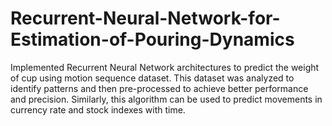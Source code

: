 # Recurrent-Neural-Network-for-Estimation-of-Pouring-Dynamics
Implemented Recurrent Neural Network architectures to predict the weight of cup using motion sequence dataset. This dataset was analyzed to identify patterns and then pre-processed to achieve better performance and precision. Similarly, this algorithm can be used to predict movements in currency rate and stock indexes with time. 
